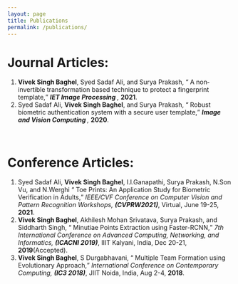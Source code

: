 ```yaml
---
layout: page
title: Publications
permalink: /publications/
---
```


# Journal Articles: #
<ol>				      
<li><b>Vivek Singh Baghel</b>, Syed Sadaf Ali, and Surya Prakash,
        		<q> A non‐invertible transformation based technique to protect a fingerprint template,</q>
			<span style="font-style: italic;"> <b>IET Image Processing </b>, </span>
  			<b>2021</b>.</li>
						 
<li>Syed Sadaf Ali, <b>Vivek Singh Baghel</b>, and Surya Prakash,
        		<q> Robust biometric authentication system with a secure user template,</q>
			<span style="font-style: italic;"> <b> Image and Vision Computing </b>, </span>
  			<b>2020</b>.</li></ol><br>


# Conference Articles: #							 
<ol>
<li>Syed Sadaf Ali, <b>Vivek Singh Baghel</b>, I.I.Ganapathi, Surya Prakash, N.Son Vu, and N.Werghi
        		<q> Toe Prints: An Application Study for Biometric Verification in Adults,</q>
        		<span style="font-style: italic;"> IEEE/CVF Conference on Computer Vision and Pattern Recognition Workshops, </span>
  			<span style="font-weight: bold;font-style: italic;">(CVPRW2021)</span>,
  			Virtual, June 19-25, <b>2021</b>.</li>

<li><b>Vivek Singh Baghel</b>, Akhilesh Mohan Srivatava, Surya Prakash, and Siddharth Singh,
        		<q> Minutiae Points Extraction using Faster-RCNN,</q>
        		<span style="font-style: italic;"> 7th International Conference on Advanced Computing, Networking, and Informatics, </span>
  			<span style="font-weight: bold;font-style: italic;">(ICACNI 2019)</span>,
  			IIIT Kalyani, India, Dec 20-21, <b>2019</b>(Accepted).</li>
						 
<li><b>Vivek Singh Baghel</b>, S Durgabhavani,
        		<q> Multiple Team Formation using Evolutionary Approach,</q>
        		<span style="font-style: italic;"> International Conference on Contemporary Computing, </span>
  			<span style="font-weight: bold;font-style: italic;">(IC3 2018)</span>,
  			JIIT Noida, India, Aug 2-4, <b>2018</b>.</li></ol>
			